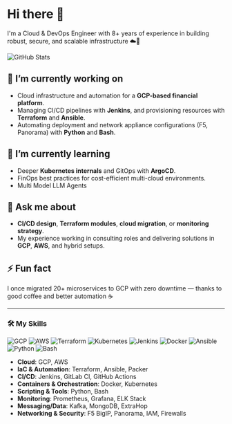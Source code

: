 # Hi there 👋

I'm a Cloud & DevOps Engineer with 8+ years of experience in building robust, secure, and scalable infrastructure ☁️🚀

![GitHub Stats](https://github-readme-stats.vercel.app/api?username=alex-vasilev&show_icons=true&theme=radical)

## 🔭 I’m currently working on
- Cloud infrastructure and automation for a **GCP-based financial platform**.
- Managing CI/CD pipelines with **Jenkins**, and provisioning resources with **Terraform** and **Ansible**.
- Automating deployment and network appliance configurations (F5, Panorama) with **Python** and **Bash**.

## 🌱 I’m currently learning
- Deeper **Kubernetes internals** and GitOps with **ArgoCD**.
- FinOps best practices for cost-efficient multi-cloud environments.
- Multi Model LLM Agents

## 💬 Ask me about
- **CI/CD design**, **Terraform modules**, **cloud migration**, or **monitoring strategy**.
- My experience working in consulting roles and delivering solutions in **GCP**, **AWS**, and hybrid setups.

## ⚡ Fun fact
I once migrated 20+ microservices to GCP with zero downtime — thanks to good coffee and better automation ☕️

---

### 🛠 My Skills

![GCP](https://img.shields.io/badge/-GCP-4285F4?logo=google-cloud&logoColor=white)
![AWS](https://img.shields.io/badge/-AWS-232F3E?logo=amazon-aws&logoColor=white)
![Terraform](https://img.shields.io/badge/-Terraform-623CE4?logo=terraform&logoColor=white)
![Kubernetes](https://img.shields.io/badge/-Kubernetes-326CE5?logo=kubernetes&logoColor=white)
![Jenkins](https://img.shields.io/badge/-Jenkins-D24939?logo=jenkins&logoColor=white)
![Docker](https://img.shields.io/badge/-Docker-2496ED?logo=docker&logoColor=white)
![Ansible](https://img.shields.io/badge/-Ansible-EE0000?logo=ansible&logoColor=white)
![Python](https://img.shields.io/badge/-Python-3776AB?logo=python&logoColor=white)
![Bash](https://img.shields.io/badge/-Bash-4EAA25?logo=gnubash&logoColor=white)

- **Cloud**: GCP, AWS  
- **IaC & Automation**: Terraform, Ansible, Packer  
- **CI/CD**: Jenkins, GitLab CI, GitHub Actions  
- **Containers & Orchestration**: Docker, Kubernetes  
- **Scripting & Tools**: Python, Bash  
- **Monitoring**: Prometheus, Grafana, ELK Stack  
- **Messaging/Data**: Kafka, MongoDB, ExtraHop  
- **Networking & Security**: F5 BigIP, Panorama, IAM, Firewalls
